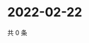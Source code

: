 # 2022-02-22

共 0 条

<!-- BEGIN WEIBO -->
<!-- 最后更新时间 Tue Feb 22 2022 21:18:33 GMT+0800 (China Standard Time) -->

<!-- END WEIBO -->
